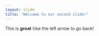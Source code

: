 ```yaml
---
layout: slide
title: "Welcome to our second slide!"
---
```

This is **great**
Use the left arrow to go back!
